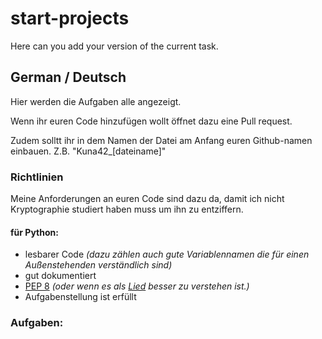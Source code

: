 # start-projects
Here can you add your version of the current task.


## German / Deutsch

Hier werden die Aufgaben alle angezeigt.

Wenn ihr euren Code hinzufügen wollt öffnet dazu eine Pull request.

Zudem solltt ihr in dem Namen der Datei am Anfang euren Github-namen einbauen. Z.B. "Kuna42_[dateiname]"

### Richtlinien

Meine Anforderungen an euren Code sind dazu da, damit ich nicht Kryptographie studiert haben muss um ihn zu entziffern.

#### für Python:

- lesbarer Code _(dazu zählen auch gute Variablennamen die für einen Außenstehenden verständlich sind)_
- gut dokumentiert
- [PEP 8](https://www.python.org/dev/peps/pep-0008/) _(oder wenn es als [Lied](https://www.youtube.com/watch?v=hgI0p1zf31k) besser zu verstehen ist.)_
- Aufgabenstellung ist erfüllt

### Aufgaben:
